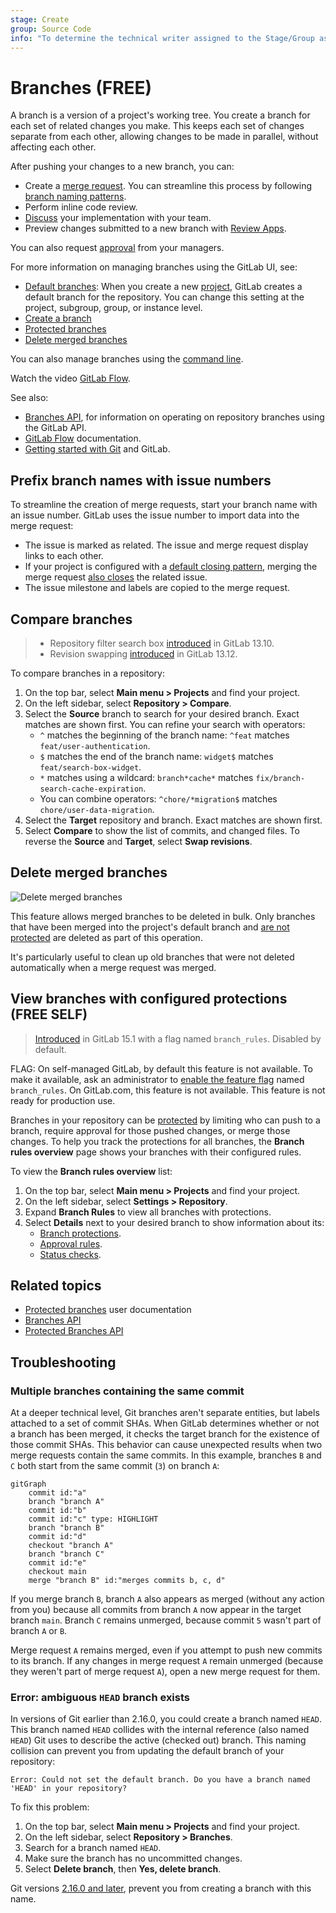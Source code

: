 ```yaml
---
stage: Create
group: Source Code
info: "To determine the technical writer assigned to the Stage/Group associated with this page, see https://about.gitlab.com/handbook/product/ux/technical-writing/#assignments"
---
```


# Branches **(FREE)**

A branch is a version of a project's working tree. You create a branch for each
set of related changes you make. This keeps each set of changes separate from
each other, allowing changes to be made in parallel, without affecting each
other.

After pushing your changes to a new branch, you can:

- Create a [merge request](../../merge_requests/index.md). You can streamline this process
  by following [branch naming patterns](#prefix-branch-names-with-issue-numbers).
- Perform inline code review.
- [Discuss](../../../discussions/index.md) your implementation with your team.
- Preview changes submitted to a new branch with [Review Apps](../../../../ci/review_apps/index.md).

You can also request [approval](../../merge_requests/approvals/index.md)
from your managers.

For more information on managing branches using the GitLab UI, see:

- [Default branches](default.md): When you create a new [project](../../index.md), GitLab creates a
  default branch for the repository. You can change this setting at the project,
  subgroup, group, or instance level.
- [Create a branch](../web_editor.md#create-a-branch)
- [Protected branches](../../protected_branches.md#protected-branches)
- [Delete merged branches](#delete-merged-branches)

You can also manage branches using the
[command line](../../../../gitlab-basics/start-using-git.md#create-a-branch).

<i class="fa fa-youtube-play youtube" aria-hidden="true"></i>Watch the video [GitLab Flow](https://www.youtube.com/watch?v=InKNIvky2KE).

See also:

- [Branches API](../../../../api/branches.md), for information on operating on repository branches using the GitLab API.
- [GitLab Flow](../../../../topics/gitlab_flow.md) documentation.
- [Getting started with Git](../../../../topics/git/index.md) and GitLab.

## Prefix branch names with issue numbers

To streamline the creation of merge requests, start your branch name with an
issue number. GitLab uses the issue number to import data into the merge request:

- The issue is marked as related. The issue and merge request display links to each other.
- If your project is configured with a
  [default closing pattern](../../issues/managing_issues.md#default-closing-pattern),
  merging the merge request [also closes](../../issues/managing_issues.md#closing-issues-automatically)
  the related issue.
- The issue milestone and labels are copied to the merge request.

## Compare branches

> - Repository filter search box [introduced](https://gitlab.com/gitlab-org/gitlab/-/merge_requests/52967) in GitLab 13.10.
> - Revision swapping [introduced](https://gitlab.com/gitlab-org/gitlab/-/merge_requests/60491) in GitLab 13.12.

To compare branches in a repository:

1. On the top bar, select **Main menu > Projects** and find your project.
1. On the left sidebar, select **Repository > Compare**.
1. Select the **Source** branch to search for your desired branch. Exact matches are
   shown first. You can refine your search with operators:
   - `^` matches the beginning of the branch name: `^feat` matches `feat/user-authentication`.
   - `$` matches the end of the branch name: `widget$` matches `feat/search-box-widget`.
   - `*` matches using a wildcard: `branch*cache*` matches `fix/branch-search-cache-expiration`.
   - You can combine operators: `^chore/*migration$` matches `chore/user-data-migration`.
1. Select the **Target** repository and branch. Exact matches are shown first.
1. Select **Compare** to show the list of commits, and changed files. To reverse
   the **Source** and **Target**, select **Swap revisions**.

## Delete merged branches

![Delete merged branches](img/delete_merged_branches.png)

This feature allows merged branches to be deleted in bulk. Only branches that
have been merged into the project's default branch and
[are not protected](../../protected_branches.md) are deleted as part of
this operation.

It's particularly useful to clean up old branches that were not deleted
automatically when a merge request was merged.

## View branches with configured protections **(FREE SELF)**

> [Introduced](https://gitlab.com/gitlab-org/gitlab/-/merge_requests/88279) in GitLab 15.1 with a flag named `branch_rules`. Disabled by default.

FLAG:
On self-managed GitLab, by default this feature is not available. To make it available, ask an administrator to [enable the feature flag](../../../feature_flags.md) named `branch_rules`.
On GitLab.com, this feature is not available.
This feature is not ready for production use.

Branches in your repository can be [protected](../../protected_branches.md) by limiting
who can push to a branch, require approval for those pushed changes, or merge those changes.
To help you track the protections for all branches, the **Branch rules overview**
page shows your branches with their configured rules.

To view the **Branch rules overview** list:

1. On the top bar, select **Main menu > Projects** and find your project.
1. On the left sidebar, select **Settings > Repository**.
1. Expand **Branch Rules** to view all branches with protections.
1. Select **Details** next to your desired branch to show information about its:
   - [Branch protections](../../protected_branches.md).
   - [Approval rules](../../merge_requests/approvals/rules.md).
   - [Status checks](../../merge_requests/status_checks.md).

## Related topics

- [Protected branches](../../protected_branches.md) user documentation
- [Branches API](../../../../api/branches.md)
- [Protected Branches API](../../../../api/protected_branches.md)

## Troubleshooting

### Multiple branches containing the same commit

At a deeper technical level, Git branches aren't separate entities, but labels
attached to a set of commit SHAs. When GitLab determines whether or not a branch has been
merged, it checks the target branch for the existence of those commit SHAs.
This behavior can cause unexpected results when two merge requests contain the same
commits. In this example, branches `B` and `C` both start from the same commit (`3`)
on branch `A`:

```mermaid
gitGraph
    commit id:"a"
    branch "branch A"
    commit id:"b"
    commit id:"c" type: HIGHLIGHT
    branch "branch B"
    commit id:"d"
    checkout "branch A"
    branch "branch C"
    commit id:"e"
    checkout main
    merge "branch B" id:"merges commits b, c, d"
```

If you merge branch `B`, branch `A` also appears as merged (without any action from you)
because all commits from branch `A` now appear in the target branch `main`. Branch `C`
remains unmerged, because commit `5` wasn't part of branch `A` or `B`.

Merge request `A` remains merged, even if you attempt to push new commits
to its branch. If any changes in merge request `A` remain unmerged (because they
weren't part of merge request `A`), open a new merge request for them.

### Error: ambiguous `HEAD` branch exists

In versions of Git earlier than 2.16.0, you could create a branch named `HEAD`.
This branch named `HEAD` collides with the internal reference (also named `HEAD`)
Git uses to describe the active (checked out) branch. This naming collision can
prevent you from updating the default branch of your repository:

```plaintext
Error: Could not set the default branch. Do you have a branch named 'HEAD' in your repository?
```

To fix this problem:

1. On the top bar, select **Main menu > Projects** and find your project.
1. On the left sidebar, select **Repository > Branches**.
1. Search for a branch named `HEAD`.
1. Make sure the branch has no uncommitted changes.
1. Select **Delete branch**, then **Yes, delete branch**.

Git versions [2.16.0 and later](https://github.com/git/git/commit/a625b092cc59940521789fe8a3ff69c8d6b14eb2),
prevent you from creating a branch with this name.
